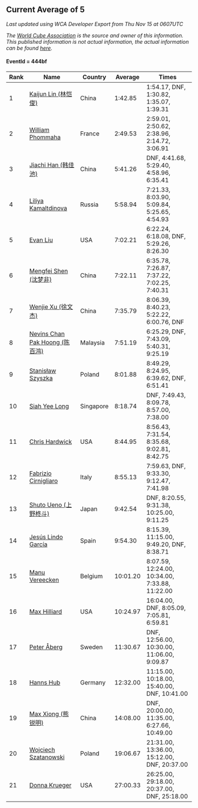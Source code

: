 ## Current Average of 5

*Last updated using WCA Developer Export from Thu Nov 15 at 0607UTC*

*The [World Cube Association](https://www.worldcubeassociation.org) is the source and owner of this information. This published information is not actual information, the actual information can be found [here](https://www.worldcubeassociation.org/results).*

#### EventId = 444bf

|Rank|Name|Country|Average|Times|  
|--|--|--|--|--|  
|1|[Kaijun Lin (林恺俊)](https://www.worldcubeassociation.org/persons/2013LINK01)|China|1:42.85|1:54.17, DNF, 1:30.82, 1:35.07, 1:39.31|  
|2|[William Phommaha](https://www.worldcubeassociation.org/persons/2015PHOM01)|France|2:49.53|2:59.01, 2:50.62, 2:38.96, 2:14.72, 3:06.91|  
|3|[Jiachi Han (韩佳池)](https://www.worldcubeassociation.org/persons/2014HANJ02)|China|5:41.26|DNF, 4:41.68, 5:29.40, 4:58.96, 6:35.41|  
|4|[Liliya Kamaltdinova](https://www.worldcubeassociation.org/persons/2012KAMA01)|Russia|5:58.94|7:21.33, 8:03.90, 5:09.84, 5:25.65, 4:54.93|  
|5|[Evan Liu](https://www.worldcubeassociation.org/persons/2009LIUE01)|USA|7:02.21|6:22.24, 6:18.08, DNF, 5:29.26, 8:26.30|  
|6|[Mengfei Shen (沈梦非)](https://www.worldcubeassociation.org/persons/2018SHEN07)|China|7:22.11|6:35.78, 7:26.87, 7:37.22, 7:02.25, 7:40.31|  
|7|[Wenjie Xu (徐文杰)](https://www.worldcubeassociation.org/persons/2016XUWE02)|China|7:35.79|8:06.39, 8:40.23, 5:22.22, 6:00.76, DNF|  
|8|[Nevins Chan Pak Hoong (陈百鸿)](https://www.worldcubeassociation.org/persons/2010CHAN20)|Malaysia|7:51.19|6:25.29, DNF, 7:43.09, 5:40.31, 9:25.19|  
|9|[Stanisław Szyszka](https://www.worldcubeassociation.org/persons/2016SZYS02)|Poland|8:01.88|8:49.29, 8:24.95, 6:39.62, DNF, 6:51.41|  
|10|[Siah Yee Long](https://www.worldcubeassociation.org/persons/2015LONG01)|Singapore|8:18.74|DNF, 7:49.43, 8:09.78, 8:57.00, 7:38.00|  
|11|[Chris Hardwick](https://www.worldcubeassociation.org/persons/2003HARD01)|USA|8:44.95|8:56.43, 7:31.54, 8:35.68, 9:02.81, 8:42.75|  
|12|[Fabrizio Cirnigliaro](https://www.worldcubeassociation.org/persons/2008CIRN01)|Italy|8:55.13|7:59.63, DNF, 9:33.30, 9:12.47, 7:41.98|  
|13|[Shuto Ueno (上野柊斗)](https://www.worldcubeassociation.org/persons/2008UENO01)|Japan|9:42.54|DNF, 8:20.55, 9:31.38, 10:25.00, 9:11.25|  
|14|[Jesús Lindo García](https://www.worldcubeassociation.org/persons/2013GARC08)|Spain|9:54.30|8:15.39, 11:15.00, 9:49.20, DNF, 8:38.71|  
|15|[Manu Vereecken](https://www.worldcubeassociation.org/persons/2010VERE01)|Belgium|10:01.20|8:07.59, 12:24.00, 10:34.00, 7:33.88, 11:22.00|  
|16|[Max Hilliard](https://www.worldcubeassociation.org/persons/2015HILL09)|USA|10:24.97|16:04.00, DNF, 8:05.09, 7:05.81, 6:59.81|  
|17|[Peter Åberg](https://www.worldcubeassociation.org/persons/2013ABER01)|Sweden|11:30.67|DNF, 12:56.00, 10:30.00, 11:06.00, 9:09.87|  
|18|[Hanns Hub](https://www.worldcubeassociation.org/persons/2013HUBH01)|Germany|12:32.00|11:15.00, 10:18.00, 15:40.00, DNF, 10:41.00|  
|19|[Max Xiong (熊锐明)](https://www.worldcubeassociation.org/persons/2015XION03)|China|14:08.00|DNF, 20:00.00, 11:35.00, 6:27.66, 10:49.00|  
|20|[Wojciech Szatanowski](https://www.worldcubeassociation.org/persons/2011SZAT01)|Poland|19:06.67|21:31.00, 13:36.00, 15:12.00, DNF, 20:37.00|  
|21|[Donna Krueger](https://www.worldcubeassociation.org/persons/2016KRUE03)|USA|27:00.33|26:25.00, 29:18.00, 20:37.00, DNF, 25:18.00|  
